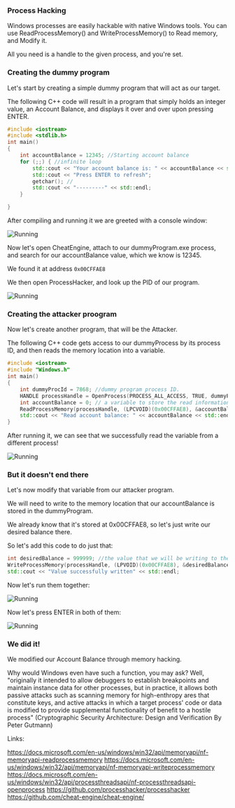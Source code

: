 ### Process Hacking

Windows processes are easily hackable with native Windows tools. You can use ReadProcessMemory() and WriteProcessMemory() to Read memory, and Modify it. 

All you need is a handle to the given process, and you're set.

### Creating the dummy program

Let's start by creating a simple dummy program that will act as our target. 

The following C++ code will result in a program that simply holds an integer value, an Account Balance, and displays it over and over upon pressing ENTER.

```C++
#include <iostream>
#include <stdlib.h>
int main()
{
	int accountBalance = 12345; //Starting account balance
	for (;;) { //infinite loop
		std::cout << "Your account balance is: " << accountBalance << std::endl; //display balance
		std::cout << "Press ENTER to refresh"; 
		getchar(); //
		std::cout << "---------" << std::endl;
	}

}
```
After compiling and running it we are greeted with a console window:

![Running](https://i.imgur.com/18Q3FRP.png)

Now let's open CheatEngine, attach to our dummyProgram.exe process, and search for our accountBalance value, which we know is 12345.

We found it at address ```0x00CFFAE8```

We then open ProcessHacker, and look up the PID of our program.

![Running](https://i.imgur.com/JMxteXj.png)

### Creating the attacker proogram

Now let's create another program, that will be the Attacker. 

The following C++ code gets access to our dummyProcess by its process ID, and then reads the memory location into a variable.
```C++
#include <iostream>
#include "Windows.h"
int main()
{
	int dummyProcId = 7868; //dummy program process ID.
	HANDLE processHandle = OpenProcess(PROCESS_ALL_ACCESS, TRUE, dummyProcId); //open handle with all access, including reading and writing. 
	int accountBalance = 0; // a variable to store the read information
	ReadProcessMemory(processHandle, (LPCVOID)(0x00CFFAE8), &accountBalance, sizeof(int), NULL); //read whats stored at 00CFFAE8 into accountBalance.
	std::cout << "Read account balance: " << accountBalance << std::endl; //print the result
}
```
After running it, we can see that we successfully read the variable from a different process!

![Running](https://i.imgur.com/zVgAWhQ.png)

### But it doesn't end there

Let's now modify that variable from our attacker program.

We will need to write to the memory location that our accountBalance is stored in the dummyProgram.

We already know that it's stored at 0x00CFFAE8, so let's just write our desired balance there.

So let's add this code to do just that:

```C++
int desiredBalance = 999999; //the value that we will be writing to the address
WriteProcessMemory(processHandle, (LPVOID)(0x00CFFAE8), &desiredBalance, sizeof(int), NULL); //writes to 0x00CFFAE8
std::cout << "Value successfully written" << std::endl;
```
Now let's run them together:

![Running](https://i.imgur.com/c13N4WF.png)

Now let's press ENTER in both of them:

![Running](https://i.imgur.com/lmPavSx.png)

### We did it!

We modified our Account Balance through memory hacking. 

Why would Windows even have such a function, you may ask? Well, "originally it intended to allow debuggers to establish breakpoints and maintain instance data for other processes, but in practice, it allows both passive attacks such as scanning memory for high-enthropy ares that constitute keys, and active attacks in which a target process' code or data is modified to provide supplemental functionality of benefit to a hostile process" (Cryptographic Security Architecture: Design and Verification
By Peter Gutmann)

Links:

https://docs.microsoft.com/en-us/windows/win32/api/memoryapi/nf-memoryapi-readprocessmemory
https://docs.microsoft.com/en-us/windows/win32/api/memoryapi/nf-memoryapi-writeprocessmemory
https://docs.microsoft.com/en-us/windows/win32/api/processthreadsapi/nf-processthreadsapi-openprocess
https://github.com/processhacker/processhacker
https://github.com/cheat-engine/cheat-engine/


